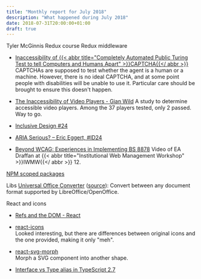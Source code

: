 ```yaml
---
title: "Monthly report for July 2018"
description: "What happened during July 2018"
date: 2018-07-31T20:00:00+01:00
draft: true
---
```


Tyler McGinnis Redux course Redux middleware

- [Inaccessibility of {{< abbr title="Completely Automated Public Turing Test to tell Computers and Humans Apart" >}}CAPTCHA{{</ abbr >}}](https://www.w3.org/TR/2018/WD-turingtest-20180703/)
  CAPTCHAs are supposed to test whether the agent is a human or a machine.
  However, there is no ideal CAPTCHA, and at some point people with disabilities
  will be unable to use it. Particular care should be brought to ensure this
  doesn't happen.

- [The Inaccessibility of Video Players - Gian Wild](https://link.springer.com/content/pdf/10.1007%2F978-3-319-94277-3_9.pdf)
  A study to determine accessible video players. Among the 37 players tested,
  only 2 passed. Way to go.

- [Inclusive Design #24](https://www.inclusivedesign24.org)

- [ARIA Serious? – Eric Eggert, #ID24](https://youtu.be/4bH57rWPnYo)

- [Beyond WCAG: Experiences in Implementing BS 8878](https://vimeo.com/44618741)
  Video of EA Draffan at
  {{< abbr title="Institutional Web Management Workshop" >}}IWMW{{</ abbr >}} 12.

[NPM scoped packages](https://docs.npmjs.com/misc/scope)

Libs [Universal Office Converter](http://dag.wiee.rs/home-made/unoconv/)
([source](https://github.com/dagwieers/unoconv)): Convert between any document
format supported by LibreOffice/OpenOffice.

React and icons

- [Refs and the DOM - React](https://reactjs.org/docs/refs-and-the-dom.html)

- [react-icons](https://github.com/react-icons/react-icons/)  
  Looked interesting, but there are differences between original icons and the one
  provided, making it only "meh".

- [react-svg-morph](https://github.com/gorangajic/react-svg-morph/)  
  Morph a SVG component into another shape.

- [Interface vs Type alias in TypeScript 2.7](https://medium.com/@martin_hotell/interface-vs-type-alias-in-typescript-2-7-2a8f1777af4c)
